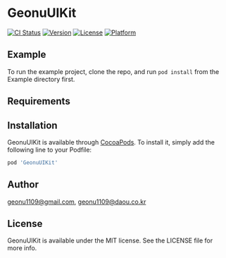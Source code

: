 # GeonuUIKit

[![CI Status](https://img.shields.io/travis/geonu1109@gmail.com/GeonuUIKit.svg?style=flat)](https://travis-ci.org/geonu1109@gmail.com/GeonuUIKit)
[![Version](https://img.shields.io/cocoapods/v/GeonuUIKit.svg?style=flat)](https://cocoapods.org/pods/GeonuUIKit)
[![License](https://img.shields.io/cocoapods/l/GeonuUIKit.svg?style=flat)](https://cocoapods.org/pods/GeonuUIKit)
[![Platform](https://img.shields.io/cocoapods/p/GeonuUIKit.svg?style=flat)](https://cocoapods.org/pods/GeonuUIKit)

## Example

To run the example project, clone the repo, and run `pod install` from the Example directory first.

## Requirements

## Installation

GeonuUIKit is available through [CocoaPods](https://cocoapods.org). To install
it, simply add the following line to your Podfile:

```ruby
pod 'GeonuUIKit'
```

## Author

geonu1109@gmail.com, geonu1109@daou.co.kr

## License

GeonuUIKit is available under the MIT license. See the LICENSE file for more info.
